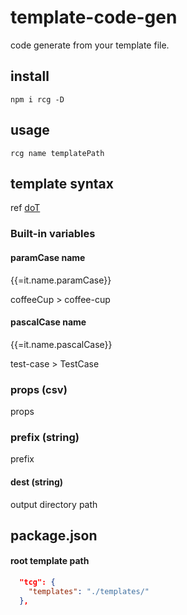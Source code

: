 # template-code-gen

code generate from your template file.


## install

```
npm i rcg -D
```

## usage

```
rcg name templatePath
```

## template syntax

ref [ doT](http://olado.github.io/doT/)

### Built-in variables

#### paramCase name

{{=it.name.paramCase}}


coffeeCup > coffee-cup

#### pascalCase name

{{=it.name.pascalCase}}


test-case > TestCase



### props (csv)

props

### prefix (string)

prefix

#### dest (string)

output directory path

## package.json


#### root template path

```json
  "tcg": {
    "templates": "./templates/"
  },
```